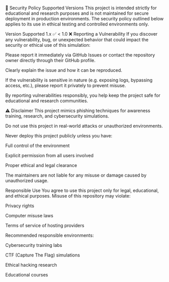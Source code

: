 🔐 Security Policy
Supported Versions
This project is intended strictly for educational and research purposes and is not maintained for secure deployment in production environments. The security policy outlined below applies to its use in ethical testing and controlled environments only.


Version	Supported
1.x	✅
< 1.0	❌
Reporting a Vulnerability
If you discover any vulnerability, bug, or unexpected behavior that could impact the security or ethical use of this simulation:

Please report it immediately via GitHub Issues or contact the repository owner directly through their GitHub profile.

Clearly explain the issue and how it can be reproduced.

If the vulnerability is sensitive in nature (e.g. exposing logs, bypassing access, etc.), please report it privately to prevent misuse.

By reporting vulnerabilities responsibly, you help keep the project safe for educational and research communities.

⚠️ Disclaimer
This project mimics phishing techniques for awareness training, research, and cybersecurity simulations.

Do not use this project in real-world attacks or unauthorized environments.

Never deploy this project publicly unless you have:

Full control of the environment

Explicit permission from all users involved

Proper ethical and legal clearance

The maintainers are not liable for any misuse or damage caused by unauthorized usage.

Responsible Use
You agree to use this project only for legal, educational, and ethical purposes. Misuse of this repository may violate:

Privacy rights

Computer misuse laws

Terms of service of hosting providers

Recommended responsible environments:

Cybersecurity training labs

CTF (Capture The Flag) simulations

Ethical hacking research

Educational courses

